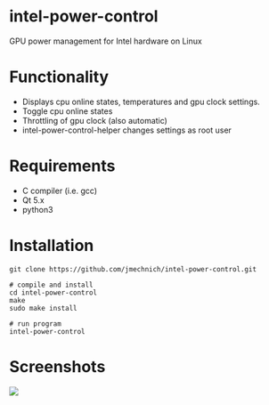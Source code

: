 intel-power-control
===================

GPU power management for Intel hardware on Linux

# Functionality
- Displays cpu online states, temperatures and gpu clock settings.
- Toggle cpu online states
- Throttling of gpu clock (also automatic)
- intel-power-control-helper changes settings as root user

# Requirements
- C compiler (i.e. gcc)
- Qt 5.x
- python3

# Installation
    git clone https://github.com/jmechnich/intel-power-control.git
    
    # compile and install
    cd intel-power-control
    make
    sudo make install
    
    # run program
    intel-power-control

# Screenshots

![](https://raw.github.com/jmechnich/intel-power-control/master/screens/screen.png)
